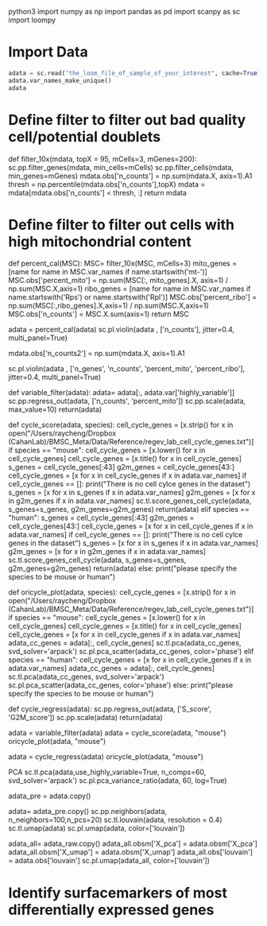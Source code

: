 python3
import numpy as np
import pandas as pd
import scanpy as sc
import loompy

# Import Data
```python
adata = sc.read("the_loom_file_of_sample_of_your_interest", cache=True)
adata.var_names_make_unique()
adata
```

# Define filter to filter out bad quality cell/potential doublets
def filter_10x(mdata, topX = 95, mCells=3, mGenes=200):
    sc.pp.filter_genes(mdata, min_cells=mCells)
    sc.pp.filter_cells(mdata, min_genes=mGenes)
    mdata.obs['n_counts'] = np.sum(mdata.X, axis=1).A1
    thresh = np.percentile(mdata.obs['n_counts'],topX)
    mdata = mdata[mdata.obs['n_counts'] < thresh, :]
    return mdata

# Define filter to filter out cells with high mitochondrial content
def percent_cal(MSC): 
	MSC= filter_10x(MSC, mCells=3)
	mito_genes = [name for name in MSC.var_names if name.startswith('mt-')]
	MSC.obs['percent_mito'] = np.sum(MSC[:, mito_genes].X, axis=1) / np.sum(MSC.X,axis=1)
	ribo_genes = [name for name in MSC.var_names if name.startswith('Rps') or name.startswith('Rpl')]
	MSC.obs['percent_ribo'] = np.sum(MSC[:,ribo_genes].X,axis=1) / np.sum(MSC.X,axis=1)
	MSC.obs['n_counts'] = MSC.X.sum(axis=1)
	return MSC

adata = percent_cal(adata)
sc.pl.violin(adata , ['n_counts'], jitter=0.4, multi_panel=True)

mdata.obs['n_counts2'] = np.sum(mdata.X, axis=1).A1

sc.pl.violin(adata , ['n_genes', 'n_counts', 'percent_mito', 'percent_ribo'], jitter=0.4, multi_panel=True)

def variable_filter(adata):
	adata= adata[:, adata.var['highly_variable']]
	sc.pp.regress_out(adata, ['n_counts', 'percent_mito'])
	sc.pp.scale(adata, max_value=10)
	return(adata)

def cycle_score(adata, species):
	cell_cycle_genes = [x.strip() for x in open("/Users/raycheng/Dropbox (CahanLab)/BMSC_Meta/Data/Reference/regev_lab_cell_cycle_genes.txt")] 
	if species == "mouse":
		cell_cycle_genes = [x.lower() for x in cell_cycle_genes]
		cell_cycle_genes = [x.title() for x in cell_cycle_genes]
		s_genes = cell_cycle_genes[:43]
		g2m_genes = cell_cycle_genes[43:]
		cell_cycle_genes = [x for x in cell_cycle_genes if x in adata.var_names]
		if cell_cycle_genes == []:
			print("There is no cell cylce genes in the dataset")
		s_genes = [x for x in s_genes if x in adata.var_names]
		g2m_genes = [x for x in g2m_genes if x in adata.var_names]
		sc.tl.score_genes_cell_cycle(adata, s_genes=s_genes, g2m_genes=g2m_genes)
		return(adata)
	elif species == "human":
		s_genes = cell_cycle_genes[:43]
		g2m_genes = cell_cycle_genes[43:]
		cell_cycle_genes = [x for x in cell_cycle_genes if x in adata.var_names]
		if cell_cycle_genes == []:
			print("There is no cell cylce genes in the dataset")
		s_genes = [x for x in s_genes if x in adata.var_names]
		g2m_genes = [x for x in g2m_genes if x in adata.var_names]
		sc.tl.score_genes_cell_cycle(adata, s_genes=s_genes, g2m_genes=g2m_genes)
		return(adata)
	else:
		print("please specify the species to be mouse or human")

def oricycle_plot(adata, species):
	cell_cycle_genes = [x.strip() for x in open("/Users/raycheng/Dropbox (CahanLab)/BMSC_Meta/Data/Reference/regev_lab_cell_cycle_genes.txt")] 
	if species == "mouse":
		cell_cycle_genes = [x.lower() for x in cell_cycle_genes]
		cell_cycle_genes = [x.title() for x in cell_cycle_genes]
		cell_cycle_genes = [x for x in cell_cycle_genes if x in adata.var_names]
		adata_cc_genes = adata[:, cell_cycle_genes]
		sc.tl.pca(adata_cc_genes,  svd_solver='arpack')
		sc.pl.pca_scatter(adata_cc_genes, color='phase')
	elif species == "human":
		cell_cycle_genes = [x for x in cell_cycle_genes if x in adata.var_names]
		adata_cc_genes = adata[:, cell_cycle_genes]
		sc.tl.pca(adata_cc_genes,  svd_solver='arpack')
		sc.pl.pca_scatter(adata_cc_genes, color='phase')
	else:
		print("please specify the species to be mouse or human")

def cycle_regress(adata):
	sc.pp.regress_out(adata, ['S_score', 'G2M_score'])
	sc.pp.scale(adata)
	return(adata)


adata = variable_filter(adata)
adata = cycle_score(adata, "mouse")
oricycle_plot(adata, "mouse")


adata = cycle_regress(adata)
oricycle_plot(adata, "mouse")


PCA
sc.tl.pca(adata,use_highly_variable=True, n_comps=60, svd_solver='arpack')
sc.pl.pca_variance_ratio(adata, 60, log=True)


adata_pre = adata.copy()

adata= adata_pre.copy()
sc.pp.neighbors(adata, n_neighbors=100,n_pcs=20)
sc.tl.louvain(adata, resolution = 0.4)
sc.tl.umap(adata)
sc.pl.umap(adata, color=['louvain'])

adata_all= adata_raw.copy()
adata_all.obsm['X_pca'] = adata.obsm['X_pca']
adata_all.obsm['X_umap'] = adata.obsm['X_umap']
adata_all.obs['louvain'] = adata.obs['louvain']
sc.pl.umap(adata_all, color=['louvain'])


# Identify surfacemarkers of most differentially expressed genes








